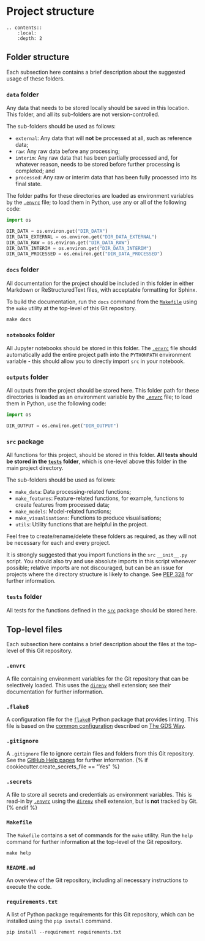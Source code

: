 # Project structure

```eval_rst
.. contents::
    :local:
    :depth: 2

```

## Folder structure

Each subsection here contains a brief description about the suggested usage of these folders.

### `data` folder

Any data that needs to be stored locally should be saved in this location. This folder, and all its sub-folders are not
version-controlled.

The sub-folders should be used as follows:

* `external`: Any data that will **not** be processed at all, such as reference data;
* `raw`: Any raw data before any processing;
* `interim`: Any raw data that has been partially processed and, for whatever reason, needs to be stored before further 
processing is completed; and
* `processed`: Any raw or interim data that has been fully processed into its final state.

The folder paths for these directories are loaded as environment variables by the [`.envrc`](#envrc) file; to load them
in Python, use any or all of the following code:

```python
import os

DIR_DATA = os.environ.get("DIR_DATA")
DIR_DATA_EXTERNAL = os.environ.get("DIR_DATA_EXTERNAL")
DIR_DATA_RAW = os.environ.get("DIR_DATA_RAW")
DIR_DATA_INTERIM = os.environ.get("DIR_DATA_INTERIM")
DIR_DATA_PROCESSED = os.environ.get("DIR_DATA_PROCESSED")
```

### `docs` folder

All documentation for the project should be included in this folder in either Markdown or ReStructuredText files, with 
acceptable formatting for Sphinx.

To build the documentation, run the `docs` command from the [`Makefile`](#makefile) using the `make` utility at the 
top-level of this Git repository.

```
make docs
```

### `notebooks` folder

All Jupyter notebooks should be stored in this folder. The [`.envrc`](#envrc) file should automatically add the entire
project path into the `PYTHONPATH` environment variable - this should allow you to directly import `src` in your 
notebook.

### `outputs` folder

All outputs from the project should be stored here. This folder path for these directories is loaded as an environment 
variable by the [`.envrc`](#envrc) file; to load them in Python, use the following code:

```python
import os

DIR_OUTPUT = os.environ.get("DIR_OUTPUT")
```

### `src` package

All functions for this project, should be stored in this folder. **All tests should be stored in the 
[`tests`](#tests-folder) folder**, which is one-level above this folder in the main project directory.

The sub-folders should be used as follows:

* `make_data`: Data processing-related functions;
* `make_features`: Feature-related functions, for example, functions to create features from processed data;
* `make_models`: Model-related functions;
* `make_visualisations`: Functions to produce visualisations;
* `utils`: Utility functions that are helpful in the project.

Feel free to create/rename/delete these folders as required, as they will not be necessary for each and every project.

It is strongly suggested that you import functions in the `src` `__init__.py` script. You should also 
try and use absolute imports in this script whenever possible; relative imports are not discouraged, but can be an 
issue for projects where the directory structure is likely to change. See 
[PEP 328](https://www.python.org/dev/peps/pep-0328/) for further information.

### `tests` folder

All tests for the functions defined in the [`src`](#src-folder) package should be stored here.

## Top-level files

Each subsection here contains a brief description about the files at the top-level of this Git repository.

### `.envrc`

A file containing environment variables for the Git repository that can be selectively loaded. This uses the 
[`direnv`](https://direnv.net/) shell extension; see their documentation for further information.

### `.flake8`

A configuration file for the [`flake8`](https://gitlab.com/pycqa/flake8) Python package that provides linting. This 
file is based on the
[common configuration](https://gds-way.cloudapps.digital/manuals/programming-languages/python/python.html#common-configuration) 
described on [The GDS Way](https://gds-way.cloudapps.digital).

### `.gitignore`

A `.gitignore` file to ignore certain files and folders from this Git repository. See the 
[GitHub Help pages](https://help.github.com/en/github/using-git/ignoring-files) for further information.
{% if cookiecutter.create_secrets_file == "Yes" %}
### `.secrets`

A file to store all secrets and credentials as environment variables. This is read-in by [`.envrc`](#envrc) using the 
[`direnv`](https://direnv.net/) shell extension, but is **not** tracked by Git.
{% endif %}
### `Makefile`

The `Makefile` contains a set of commands for the `make` utility. Run the `help` command for further information at the 
top-level of the Git repository.

```
make help
```

### `README.md`

An overview of the Git repository, including all necessary instructions to execute the code.

### `requirements.txt`

A list of Python package requirements for this Git repository, which can be installed using the `pip install` command.

```
pip install --requirement requirements.txt
``` 
